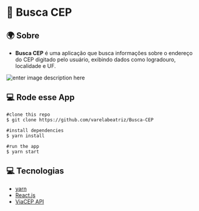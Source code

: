 #  🧭 Busca CEP


##  🌍 Sobre
 - **Busca CEP**  é uma aplicação que busca informações sobre o endereço do CEP digitado pelo usuário, exibindo dados como logradouro, localidade e UF. 

![enter image description here](https://i.imgur.com/THSPomJ.png)

## 💻 Rode esse App

   ```
#clone this repo
$ git clone https://github.com/varelabeatriz/Busca-CEP

#install dependencies
$ yarn install

#run the app
$ yarn start
```

## 💻 Tecnologias

- [yarn](https://yarnpkg.com/)
- [React.js](https://pt-br.reactjs.org/)
- [ViaCEP API](https://viacep.com.br/)

